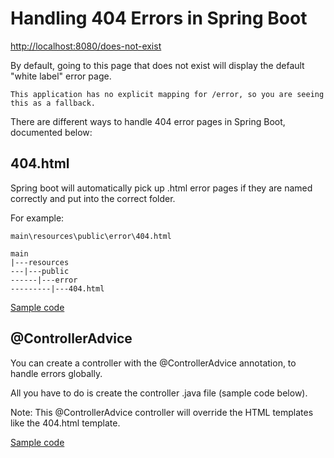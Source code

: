 # Handling 404 Errors in Spring Boot

<http://localhost:8080/does-not-exist>

By default, going to this page that does not exist will display the default "white label" error page. 

```
This application has no explicit mapping for /error, so you are seeing this as a fallback.
```

There are different ways to handle 404 error pages in Spring Boot, documented below:

## 404.html

Spring boot will automatically pick up .html error pages if they are named correctly and put into the correct folder. 

For example:

```
main\resources\public\error\404.html

main
|---resources
---|---public
------|---error
---------|---404.html
```

[Sample code](https://github.com/g-milligan/spring-boot-sample/blob/404htmlpage/src/main/resources/public/error/404.html)

## @ControllerAdvice

You can create a controller with the @ControllerAdvice annotation, to handle errors globally. 

All you have to do is create the controller .java file (sample code below).

Note: This @ControllerAdvice controller will override the HTML templates like the 404.html template. 

[Sample code](https://github.com/g-milligan/spring-boot-sample/blob/controlleradvice/src/main/java/com/example/javaproject/ControllerAdviceExceptionHandler.java)

